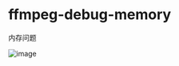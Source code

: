 # ffmpeg-debug-memory

内存问题

![image](https://github.com/user-attachments/assets/344e3a9b-a236-40c3-b835-1df37b492195)

